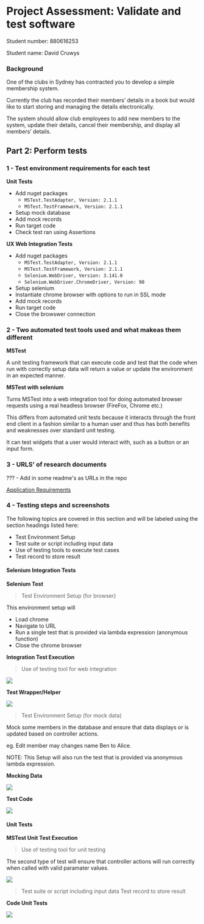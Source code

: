 # Project Assessment: Validate and test software

Student number: 880616253

Student name: David Cruwys

### Background

One of the clubs in Sydney has contracted you to develop a simple membership system.

Currently the club has recorded their members’ details in a book but would like to start storing and managing the details electronically.

The system should allow club employees to add new members to the system, update their details, cancel their membership, and display all members’ details.

## Part 2: Perform tests

### 1 - Test environment requirements for each test

**Unit Tests**

- Add nuget packages
  - `MSTest.TestAdapter, Version: 2.1.1`
  - `MSTest.TestFramework, Version: 2.1.1`
- Setup mock database
- Add mock records
- Run target code
- Check test ran using Assertions

**UX Web Integration Tests**

- Add nuget packages
  - `MSTest.TestAdapter, Version: 2.1.1`
  - `MSTest.TestFramework, Version: 2.1.1`
  - `Selenium.WebDriver, Version: 3.141.0`
  - `Selenium.WebDriver.ChromeDriver, Version: 90`
- Setup selenium
- Instantiate chrome browser with options to run in SSL mode
- Add mock records
- Run target code
- Close the browswer connection

### 2 - Two automated test tools used and what makeas them different

**MSTest**
  
A unit testing framework that can execute code and test that the code when run with correctly setup data will return a value or update the environment in an expected manner.


**MSTest with selenium**


Turns MSTest into a web integration tool for doing automated browser requests using a real headless browser (FireFox, Chrome etc.)

This differs from automated unit tests because it interacts through the front end client in a fashion similar to a human user and thus has both benefits and weaknesses over standard unit testing.

It can test widgets that a user would interact with, such as a button or an input form.

### 3 - URLS' of research documents

??? - Add in some readme's as URLs in the repo

[Application Requirements](https://github.com/klueless-csharp-samples/P11ClubMembership/blob/master/docs/Assessment-ClubMembership.md)

### 4 - Testing steps and screenshots

The following topics are covered in this section and will be labeled using the section headings listed here:

- Test Environment Setup
- Test suite or script including input data
- Use of testing tools to execute test cases
- Test record to store result

#### Selenium Integration Tests

**Selenium Test**

> Test Environment Setup (for browser)

This environment setup will

- Load chrome
- Navigate to URL
- Run a single test that is provided via lambda expression (anonymous function) 
- Close the chrome browser

**Integration Test Execution**

> Use of testing tool for web integration

![](./selenium-test-metric.png)

**Test Wrapper/Helper**

![](./selenium-test-helper.png)

> Test Environment Setup (for mock data)

Mock some members in the database and ensure that data displays or is updated based on controller actions.

eg. Edit member may changes name Ben to Alice.

NOTE: This Setup will also run the test that is provided via anonymous lambda expression.

**Mocking Data**

![](./mock-data-setup.png)


**Test Code**

![](./selenium-test-code.png)

#### Unit Tests

**MSTest Unit Test Execution**

> Use of testing tool for unit testing

The second type of test will ensure that controller actions will run correctly when called with valid paramater values.

![](./controller-unit-test-metric.png)

> Test suite or script including input data
> Test record to store result

**Code Unit Tests**

![](./controller-unit-test.png)
